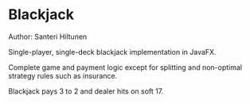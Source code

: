 # Blackjack

Author: Santeri Hiltunen

Single-player, single-deck blackjack implementation in JavaFX.  

Complete game and payment logic except for splitting and non-optimal strategy rules such as insurance.  

Blackjack pays 3 to 2 and dealer hits on soft 17.  

